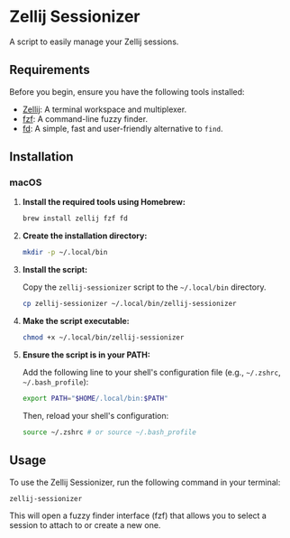 # Zellij Sessionizer

A script to easily manage your Zellij sessions.

## Requirements

Before you begin, ensure you have the following tools installed:

*   [Zellij](https://zellij.dev/): A terminal workspace and multiplexer.
*   [fzf](https://github.com/junegunn/fzf): A command-line fuzzy finder.
*   [fd](https://github.com/sharkdp/fd): A simple, fast and user-friendly alternative to `find`.

## Installation

### macOS

1.  **Install the required tools using Homebrew:**

    ```bash
    brew install zellij fzf fd
    ```

2.  **Create the installation directory:**

    ```bash
    mkdir -p ~/.local/bin
    ```

3.  **Install the script:**

    Copy the `zellij-sessionizer` script to the `~/.local/bin` directory.

    ```bash
    cp zellij-sessionizer ~/.local/bin/zellij-sessionizer
    ```

4.  **Make the script executable:**

    ```bash
    chmod +x ~/.local/bin/zellij-sessionizer
    ```

5.  **Ensure the script is in your PATH:**

    Add the following line to your shell's configuration file (e.g., `~/.zshrc`, `~/.bash_profile`):

    ```bash
    export PATH="$HOME/.local/bin:$PATH"
    ```

    Then, reload your shell's configuration:

    ```bash
    source ~/.zshrc # or source ~/.bash_profile
    ```

## Usage

To use the Zellij Sessionizer, run the following command in your terminal:

```bash
zellij-sessionizer
```

This will open a fuzzy finder interface (fzf) that allows you to select a session to attach to or create a new one.

